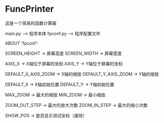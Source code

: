 # FuncPrinter

这是一个简易的函数计算器

main.py --> 程序本体
fpconf.py --> 程序配置文件

ABOUT 'fpconf':

SCREEN_HEIGHT -> 屏幕高度
SCREEN_WIDTH  -> 屏幕宽度

AXIS_X -> X轴位于屏幕的坐标
AXIS_Y -> Y轴位于屏幕的坐标

DEFAULT_X_AXIS_ZOOM -> X轴的缩放
DEFAULT_Y_AXIS_ZOOM -> Y轴的缩放

DEFAULT_X -> X轴初始位置
DEFAULT_Y -> Y轴初始位置

MAX_ZOOM -> 最大的缩放
MIN_ZOOM -> 最小缩放

ZOOM_OUT_STEP -> 最大的放大次数
ZOOM_IN_STEP  -> 最大的缩小次数 

SHOW_POS -> 是否显示测试坐标（废除）
